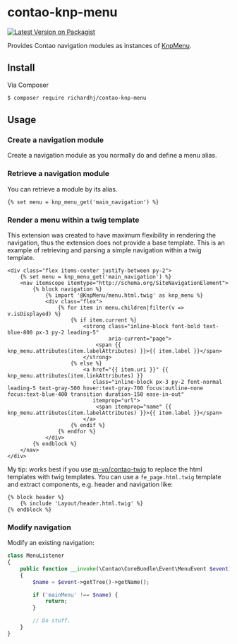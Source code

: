 # contao-knp-menu

[![Latest Version on Packagist][ico-version]][link-packagist]

Provides Contao navigation modules as instances of [KnpMenu](https://github.com/KnpLabs/KnpMenuBundle).


## Install

Via Composer

``` bash
$ composer require richardhj/contao-knp-menu
```

## Usage

### Create a navigation module

Create a navigation module as you normally do and define a menu alias.

### Retrieve a navigation module

You can retrieve a module by its alias.

```twig
{% set menu = knp_menu_get('main_navigation') %}
```


### Render a menu within a twig template

This extension was created to have maximum flexibility in rendering the navigation, thus the extension does not provide
a base template. This is an example of retrieving and parsing a simple navigation within a twig template.

```twig
<div class="flex items-center justify-between py-2">
    {% set menu = knp_menu_get('main_navigation') %}
    <nav itemscope itemtype="http://schema.org/SiteNavigationElement">
        {% block navigation %}
            {% import '@KnpMenu/menu.html.twig' as knp_menu %}
            <div class="flex">
                {% for item in menu.children|filter(v => v.isDisplayed) %}
                    {% if item.current %}
                        <strong class="inline-block font-bold text-blue-800 px-3 py-2 leading-5"
                                aria-current="page">
                            <span {{ knp_menu.attributes(item.labelAttributes) }}>{{ item.label }}</span>
                        </strong>
                    {% else %}
                        <a href="{{ item.uri }}" {{ knp_menu.attributes(item.linkAttributes) }}
                           class="inline-block px-3 py-2 font-normal leading-5 text-gray-500 hover:text-gray-700 focus:outline-none focus:text-blue-400 transition duration-150 ease-in-out"
                           itemprop="url">
                            <span itemprop="name" {{ knp_menu.attributes(item.labelAttributes) }}>{{ item.label }}</span>
                        </a>
                    {% endif %}
                {% endfor %}
            </div>
        {% endblock %}
    </nav>
</div>
```

My tip: works best if you use [m-vo/contao-twig](https://github.com/m-vo/contao-twig/) to replace the html templates
with twig templates. You can use a `fe_page.html.twig` template and extract components, e.g. header and navigation like: 

```twig
{% block header %}
    {% include 'Layout/header.html.twig' %}
{% endblock %}
```

### Modify navigation

Modify an existing navigation:

```php
class MenuListener
{
    public function __invoke(\Contao\CoreBundle\Event\MenuEvent $event): void
    {
        $name = $event->getTree()->getName();

        if ('mainMenu' !== $name) {
            return;
        }

        // Do stuff.
    }
}
```


[ico-version]: https://img.shields.io/packagist/v/richardhj/contao-knp-menu.svg?style=flat-square

[link-packagist]: https://packagist.org/packages/richardhj/contao-knp-menu
